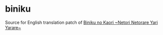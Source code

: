 # biniku

Source for English translation patch of [Biniku no Kaori \~Netori Netorare Yari Yarare\~](https://vndb.org/v470)
